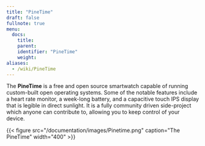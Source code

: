 ```yaml
---
title: "PineTime"
draft: false
fullnote: true
menu:
  docs:
    title:
    parent:
    identifier: "PineTime"
    weight:
aliases:
  - /wiki/PineTime
---
```


The **PineTime** is a free and open source smartwatch capable of running custom-built open operating systems. Some of the notable features include a heart rate monitor, a week-long battery, and a capacitive touch IPS display that is legible in direct sunlight. It is a fully community driven side-project which anyone can contribute to, allowing you to keep control of your device.

{{< figure src="/documentation/images/Pinetime.png" caption="The PineTime" width="400" >}}